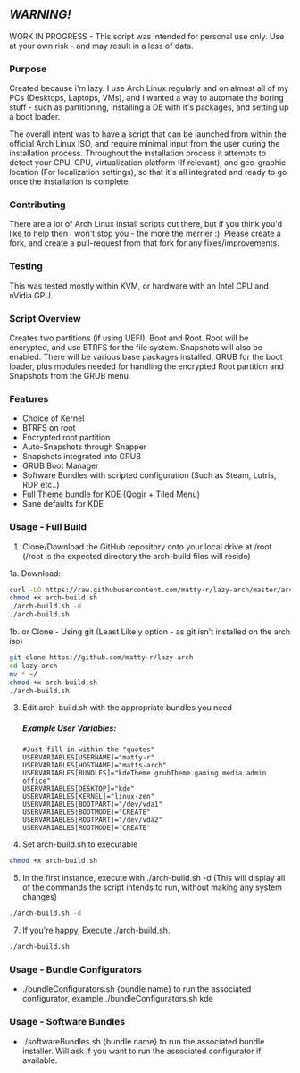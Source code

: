 ## *WARNING!*
WORK IN PROGRESS - This script was intended for personal use only. Use at your own risk - and may result in a loss of data. 

### Purpose

Created because i'm lazy. I use Arch Linux regularly and on almost all of my PCs (Desktops, Laptops, VMs), and I wanted a way to automate the boring stuff - such as partitioning, installing a DE with it's packages, and setting up a boot loader. 

The overall intent was to have a script that can be launched from within the official Arch Linux ISO, and require minimal input from the user during the installation process. Throughout the installation process it attempts to detect your CPU, GPU, virtualization platform (If relevant), and geo-graphic location (For localization settings), so that it's all integrated and ready to go once the installation is complete.

### Contributing

There are a lot of Arch Linux install scripts out there, but if you think you'd like to help then I won't stop you - the more the merrier :). Please create a fork, and create a pull-request from that fork for any fixes/improvements.

### Testing

This was tested mostly within KVM, or hardware with an Intel CPU and nVidia GPU.

### Script Overview

Creates two partitions (if using UEFI), Boot and Root. Root will be encrypted, and use BTRFS for the file system. Snapshots will also be enabled. There will be various base packages installed, GRUB for the boot loader, plus modules needed for handling the encrypted Root partition and Snapshots from the GRUB menu.

### Features
* Choice of Kernel
* BTRFS on root
* Encrypted root partition
* Auto-Snapshots through Snapper
* Snapshots integrated into GRUB
* GRUB Boot Manager
* Software Bundles with scripted configuration (Such as Steam, Lutris, RDP etc..)
* Full Theme bundle for KDE (Qogir + Tiled Menu)
* Sane defaults for KDE

### Usage - Full Build


1. Clone/Download the GitHub repository onto your local drive at /root (/root is the expected directory the arch-build files will reside)

1a. Download:
```sh
curl -LO https://raw.githubusercontent.com/matty-r/lazy-arch/master/arch-build.sh
chmod +x arch-build.sh
./arch-build.sh -d
./arch-build.sh
```

1b. or Clone - Using git (Least Likely option - as git isn't installed on the arch iso)
```sh
git clone https://github.com/matty-r/lazy-arch
cd lazy-arch
mv * ~/
chmod +x arch-build.sh
./arch-build.sh
```

3. Edit arch-build.sh with the appropriate bundles you need

    ##### *Example User Variables:*
    ```
    #Just fill in within the "quotes"
    USERVARIABLES[USERNAME]="matty-r"
    USERVARIABLES[HOSTNAME]="matts-arch"
    USERVARIABLES[BUNDLES]="kdeTheme grubTheme gaming media admin office"
    USERVARIABLES[DESKTOP]="kde"
    USERVARIABLES[KERNEL]="linux-zen"
    USERVARIABLES[BOOTPART]="/dev/vda1"
    USERVARIABLES[BOOTMODE]="CREATE"
    USERVARIABLES[ROOTPART]="/dev/vda2"
    USERVARIABLES[ROOTMODE]="CREATE"
    ```
    
3. Set arch-build.sh to executable
```sh
chmod +x arch-build.sh
```

5. In the first instance, execute with ./arch-build.sh -d (This will display all of the commands the script intends to run, without making any system changes)
```sh
./arch-build.sh -d
```

7. If you're happy, Execute ./arch-build.sh.
```sh
./arch-build.sh
```

### Usage - Bundle Configurators

* ./bundleConfigurators.sh {bundle name} to run the associated configurator, example ./bundleConfigurators.sh kde

### Usage - Software Bundles

* ./softwareBundles.sh {bundle name} to run the associated bundle installer. Will ask if you want to run the associated configurator if available.

